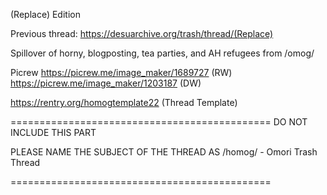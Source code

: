 (Replace) Edition

Previous thread: https://desuarchive.org/trash/thread/(Replace)

Spillover of horny, blogposting, tea parties, and AH refugees from /omog/

Picrew
https://picrew.me/image_maker/1689727 (RW)
https://picrew.me/image_maker/1203187 (DW)

https://rentry.org/homogtemplate22 (Thread Template)






=============================================
DO NOT INCLUDE THIS PART

PLEASE NAME THE SUBJECT OF THE THREAD AS /homog/ - Omori Trash Thread

=============================================
